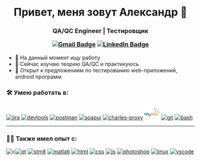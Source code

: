 <h1 align="center">Привет, меня зовут Александр 👋</a></h1>
<h3 align="center">QA/QC Engineer | Тестировщик

[![Gmail Badge](https://img.shields.io/badge/-Gmail-red?style=flat&logo=Gmail&logoColor=white)](mailto:alexandr.orlowski@gmail.com) [![LinkedIn Badge](https://img.shields.io/badge/-@aleksandrorlowski-blue?style=flat&logo=LinkedIn&logoColor=white)](https://www.linkedin.com/in/aleksandrorlowski/) 
</h3>

* 🔭 На данный момент ищу работу
* 🧠  Сейчас изучаю теорию QA/QC и практикуюсь
* 🤝  Открыт к предложениям по тестированию web-приложений, android программ

### 🛠 Умею работать в:

<a href="https://www.atlassian.com/software/jira" target="_blank"><img src="https://cdn.jsdelivr.net/gh/devicons/devicon/icons/jira/jira-original.svg" width="40" height="40" title="jira" alt="jira"/></a>
<a href="https://developer.chrome.com/docs/devtools" target="_blank"><img src="https://d33wubrfki0l68.cloudfront.net/38b5c953a4667366685d55db55d057c86db1fc54/a0fdc/static/acae6b24d940347661ca901ea07f47c1/chrome-dev-logo-icon.png" width="40" height="40" title="devtools" alt="devtools"/></a>
<a href="https://www.postman.com" target="_blank"><img src="https://seeklogo.com/images/P/postman-logo-0087CA0D15-seeklogo.com.png" width="40" height="40" title="postman" alt="postman"/></a>
<a href="https://www.soapui.org" target="_blank"><img src="https://static0.smartbear.co/smartbearbrand/media/images/home/soapui-icon.svg" width="40" height="40" title="soapui" alt="soapui"/></a>
<a href="https://www.charlesproxy.com" target="_blank"><img src="https://cdn.icon-icons.com/icons2/3053/PNG/512/charles_proxy_macos_bigsur_icon_190302.png" width="40" height="40" title="charles-proxy" alt="charles-proxy"/></a>
<a href="https://www.mysql.com" target="_blank"><img src="https://raw.githubusercontent.com/devicons/devicon/master/icons/mysql/mysql-original-wordmark.svg" width="40" height="40" title="mysql" alt="mysql"/></a>
<a href="https://git-scm.com" target="_blank"><img src="https://raw.githubusercontent.com/danielcranney/readme-generator/main/public/icons/skills/git-colored.svg" width="40" height="40" title="git" alt="git"/></a>
<a href="https://www.gnu.org/software/bash/" target="_blank"><img src="https://raw.githubusercontent.com/danielcranney/readme-generator/main/public/icons/skills/gnubash.svg" width="40" height="40" title="bash" alt="bash"/></a>

---

### 👨‍💻 Также имел опыт с:

<img src="https://raw.githubusercontent.com/danielcranney/readme-generator/main/public/icons/skills/c-colored.svg" width="40" height="40" title="c" alt="c"/><a href="https://www.qt.io/" target="_blank"><img src="https://upload.wikimedia.org/wikipedia/commons/0/0b/Qt_logo_2016.svg" width="40" height="40" title="qt" alt="qt"/></a>
<a href="https://www.st.com/en/microcontrollers-microprocessors/stm8-8-bit-mcus.html" target="_blank"><img src="https://gitlab.com/uploads/-/system/project/avatar/28899122/stm8.png" width="40" height="40" title="stm8" alt="stm8"/></a>
<a href="https://www.mathworks.com/" target="_blank"> <img src="https://upload.wikimedia.org/wikipedia/commons/2/21/Matlab_Logo.png" width="40" height="40" title="matlab" alt="matlab"/></a>
<a href="https://developer.mozilla.org/en-US/docs/Glossary/HTML5" target="_blank"><img src="https://raw.githubusercontent.com/danielcranney/readme-generator/main/public/icons/skills/html5-colored.svg" width="40" height="40" title="html5" alt="html"/></a>
<a href="https://www.w3.org/TR/CSS/#css" target="_blank"><img src="https://raw.githubusercontent.com/danielcranney/readme-generator/main/public/icons/skills/css3-colored.svg" width="40" height="40" title="css" alt="css"/></a>
<a href="https://developer.mozilla.org/en-US/docs/Web/JavaScript" target="_blank"><img src="https://raw.githubusercontent.com/danielcranney/readme-generator/main/public/icons/skills/javascript-colored.svg" width="40" height="40" title="js" alt="js"/></a>
<a href="https://www.adobe.com/uk/products/photoshop.html" target="_blank"><img src="https://raw.githubusercontent.com/danielcranney/readme-generator/main/public/icons/skills/photoshop-colored.svg" width="40" height="40" title="photoshop" alt="photoshop"/></a>
<a href="https://www.linux.org" target="_blank"><img src="https://itsecforu.ru/wp-content/uploads/2017/06/Tux_icon.svg_.png" width="40" height="40" title="linux" alt="linux"/></a>
<a href="https://code.visualstudio.com" target="_blank"><img src="https://cdn.jsdelivr.net/gh/devicons/devicon/icons/vscode/vscode-original.svg" width="40" height="40" title="vscode" alt="vscode"/></a>
